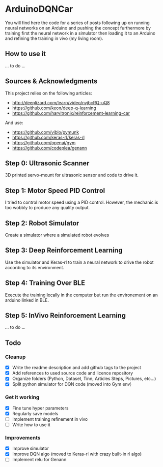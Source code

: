 # ArduinoDQNCar

You will find here the code for a series of posts following up on running neural networks on an Arduino and pushing the concept furthermore by training first the neural network in a simulator then loading it to an Arduino and refining the training in vivo (my living room).

## How to use it

... to do ...

## Sources & Acknowledgments

This project relies on the following articles:

 * http://deeplizard.com/learn/video/nyjbcRQ-uQ8
 * https://github.com/keon/deep-q-learning
 * https://github.com/harvitronix/reinforcement-learning-car

And use:

 * https://github.com/viblo/pymunk
 * https://github.com/keras-rl/keras-rl
 * https://github.com/openai/gym
 * https://github.com/codeplea/genann

## Step 0: Ultrasonic Scanner

3D printed servo-mount for ultrasonic sensor and code to drive it.

## Step 1: Motor Speed PID Control

I tried to control motor speed using a PID control. However, the mechanic is too wobbly to produce any quality output.

## Step 2: Robot Simulator

Create a simulator where a simulated robot evolves

## Step 3: Deep Reinforcement Learning

Use the simulator and Keras-rl to train a neural network to drive the robot according to its environment.

## Step 4: Training Over BLE

Execute the training locally in the computer but run the environement on an arduino linked in BLE.

## Step 5: InVivo Reinforcement Learning

... to do ...

## Todo

### Cleanup

 - [x] Write the readme description and add github tags to the project
 - [x] Add references to used source code and licence repository
 - [x] Organize folders (Python, Dataset, Tinn, Articles Steps, Pictures, etc...)
 - [x] Split python simulator for DQN code (moved into Gym env)

### Get it working

 - [x] Fine tune hyper parameters
 - [x] Regularly save models
 - [ ] Implement training refinement in vivo
 - [ ] Write how to use it
 
### Improvements

 - [x] Improve simulator
 - [x] Improve DQN algo (moved to Keras-rl with crazy built-in rl algo)
 - [ ] Implement relu for Genann
